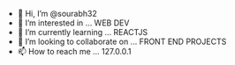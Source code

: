- 👋 Hi, I’m @sourabh32
- 👀 I’m interested in ... WEB DEV
- 🌱 I’m currently learning ... REACTJS
- 💞️ I’m looking to collaborate on ... FRONT END PROJECTS
- 📫 How to reach me ... 127.0.0.1

<!---
sourabh32/sourabh32 is a ✨ special ✨ repository because its `README.md` (this file) appears on your GitHub profile.
You can click the Preview link to take a look at your changes.
--->
